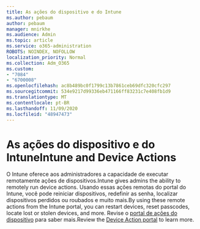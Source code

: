 ```yaml
---
title: As ações do dispositivo e do Intune
ms.author: pebaum
author: pebaum
manager: mnirkhe
ms.audience: Admin
ms.topic: article
ms.service: o365-administration
ROBOTS: NOINDEX, NOFOLLOW
localization_priority: Normal
ms.collection: Adm_O365
ms.custom:
- "7084"
- "6700008"
ms.openlocfilehash: ac8b489bc0f1799c13b7861ceb69dfc320cfc297
ms.sourcegitcommit: 534e9217d99336eb471166ff83231c7e408fb1d9
ms.translationtype: MT
ms.contentlocale: pt-BR
ms.lasthandoff: 11/09/2020
ms.locfileid: "48947473"
---
```

# <a name="intune-and-device-actions"></a><span data-ttu-id="b8cda-102">As ações do dispositivo e do Intune</span><span class="sxs-lookup"><span data-stu-id="b8cda-102">Intune and Device Actions</span></span>

<span data-ttu-id="b8cda-103">O Intune oferece aos administradores a capacidade de executar remotamente ações de dispositivos.</span><span class="sxs-lookup"><span data-stu-id="b8cda-103">Intune gives admins the ability to remotely run device actions.</span></span> <span data-ttu-id="b8cda-104">Usando essas ações remotas do portal do Intune, você pode reiniciar dispositivos, redefinir as senha, localizar dispositivos perdidos ou roubados e muito mais.</span><span class="sxs-lookup"><span data-stu-id="b8cda-104">By using these remote actions from the Intune portal, you can restart devices, reset passcodes, locate lost or stolen devices, and more.</span></span> <span data-ttu-id="b8cda-105">Revise o [portal de ações do dispositivo](https://docs.microsoft.com/mem/intune/remote-actions/) para saber mais.</span><span class="sxs-lookup"><span data-stu-id="b8cda-105">Review the [Device Action portal](https://docs.microsoft.com/mem/intune/remote-actions/) to learn more.</span></span>
